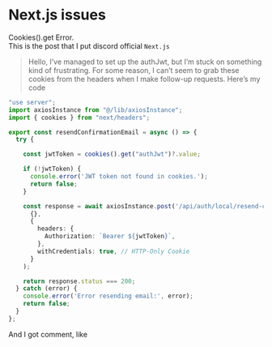 # Next.js issues
Cookies().get Error.  
This is the post that I put discord official `Next.js`  

> Hello, I’ve managed to set up the authJwt, but I’m stuck on something kind of frustrating. For some reason, I can’t seem to grab these cookies from the headers when I make follow-up requests. Here’s my code  

```ts
"use server";
import axiosInstance from "@/lib/axiosInstance";
import { cookies } from "next/headers";

export const resendConfirmationEmail = async () => {
  try {

    const jwtToken = cookies().get("authJwt")?.value;

    if (!jwtToken) {
      console.error('JWT token not found in cookies.');
      return false;
    }

    const response = await axiosInstance.post('/api/auth/local/resend-confirmation',
      {},
      {
        headers: {
          Authorization: `Bearer ${jwtToken}`,
        },
        withCredentials: true, // HTTP-Only Cookie
      }
    );

    return response.status === 200;
  } catch (error) {
    console.error('Error resending email:', error);
    return false;
  }
};
```

And I got comment, like